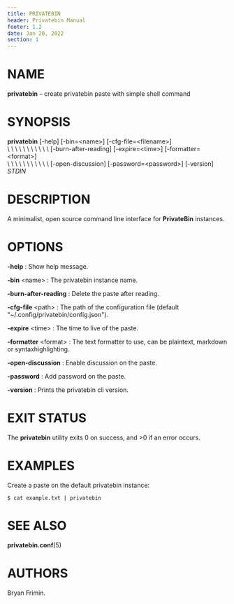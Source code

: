 ```yaml
---
title: PRIVATEBIN
header: Privatebin Manual
footer: 1.2
date: Jan 20, 2022
section: 1
---
```

# NAME
**privatebin** – create privatebin paste with simple shell command

# SYNOPSIS
**privatebin** [-help] [-bin=\<name\>] [-cfg-file=\<filename\>]\
\ \ \ \ \ \ \ \ \ \ \ \[-burn-after-reading] [-expire=\<time\>] [-formatter=\<format\>]\
\ \ \ \ \ \ \ \ \ \ \ \[-open-discussion] [-password=\<password\>] [-version] *STDIN*

# DESCRIPTION
A minimalist, open source command line interface for **PrivateBin**
instances.

# OPTIONS
**-help**
: Show help message.

**-bin** \<name\>
: The privatebin instance name.

**-burn-after-reading**
: Delete the paste after reading.

**-cfg-file** \<path\>
: The path of the configuration file (default
  "~/.config/privatebin/config.json").

**-expire** \<time\>
: The time to live of the paste.

**-formatter** \<format\>
: The text formatter to use, can be plaintext, markdown or
  syntaxhighlighting.

**-open-discussion**
: Enable discussion on the paste.

**-password**
: Add password on the paste.

**-version**
: Prints the privatebin cli version.

# EXIT STATUS
The **privatebin** utility exits 0 on success, and >0 if an error
occurs.

# EXAMPLES
Create a paste on the default privatebin instance:

    $ cat example.txt | privatebin

# SEE ALSO
**privatebin.conf**(5)

# AUTHORS
Bryan Frimin.

